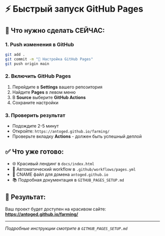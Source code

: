 # ⚡ Быстрый запуск GitHub Pages

## 🚀 Что нужно сделать СЕЙЧАС:

### 1. Push изменения в GitHub
```bash
git add .
git commit -m "🚀 Настройка GitHub Pages"
git push origin main
```

### 2. Включить GitHub Pages
1. Перейдите в **Settings** вашего репозитория
2. Найдите **Pages** в левом меню
3. В **Source** выберите **GitHub Actions**
4. Сохраните настройки

### 3. Проверить результат
- Подождите 2-5 минут
- Откройте: `https://antoged.github.io/farming/`
- Проверьте вкладку **Actions** - должен быть успешный деплой

## ✅ Что уже готово:
- 🌐 Красивый лендинг в `docs/index.html`
- 🔧 Автоматический workflow в `.github/workflows/pages.yml`
- 📍 CNAME файл для домена `antoged.github.io`
- 📚 Подробная документация в `GITHUB_PAGES_SETUP.md`

## 🎯 Результат:
Ваш проект будет доступен на красивом сайте: **https://antoged.github.io/farming/**

---
*Подробные инструкции смотрите в `GITHUB_PAGES_SETUP.md`*
